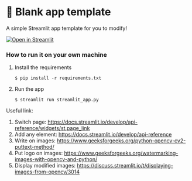 # 🎈 Blank app template

A simple Streamlit app template for you to modify!

[![Open in Streamlit](https://static.streamlit.io/badges/streamlit_badge_black_white.svg)](https://blank-app-template.streamlit.app/)

### How to run it on your own machine

1. Install the requirements

   ```
   $ pip install -r requirements.txt
   ```

2. Run the app

   ```
   $ streamlit run streamlit_app.py
   ```

Useful link:
1. Switch page: 
   https://docs.streamlit.io/develop/api-reference/widgets/st.page_link
2. Add any element:
   https://docs.streamlit.io/develop/api-reference
3. Write on images:
   https://www.geeksforgeeks.org/python-opencv-cv2-puttext-method/
4. Put logo on images:
   https://www.geeksforgeeks.org/watermarking-images-with-opencv-and-python/
5. Display modified images:
   https://discuss.streamlit.io/t/displaying-images-from-opencv/3014
   